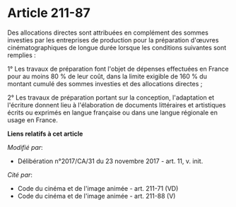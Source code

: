 # Article 211-87

Des allocations directes sont attribuées en complément des sommes investies par les entreprises de production pour la
préparation d'œuvres cinématographiques de longue durée lorsque les conditions suivantes sont remplies :

1° Les travaux de préparation font l'objet de dépenses effectuées en France pour au moins 80 % de leur coût, dans la limite
exigible de 160 % du montant cumulé des sommes investies et des allocations directes ;

2° Les travaux de préparation portant sur la conception, l'adaptation et l'écriture donnent lieu à l'élaboration de documents
littéraires et artistiques écrits ou exprimés en langue française ou dans une langue régionale en usage en France.

**Liens relatifs à cet article**

_Modifié par_:

  - Délibération n°2017/CA/31 du 23 novembre 2017 - art. 11, v. init.

_Cité par_:

  - Code du cinéma et de l'image animée - art. 211-71 (VD)
  - Code du cinéma et de l'image animée - art. 211-88 (V)
